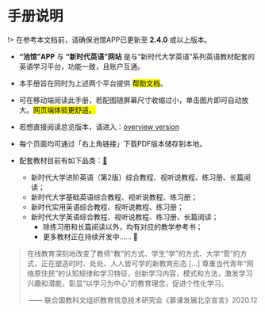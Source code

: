 # 手册说明</br>

!> 在参考本文档前，请确保池馆APP已更新至 **2.4.0** 或以上版本。

- **“池馆”APP** 与 **“新时代英语”网站** 是与“新时代大学英语”系列英语教材配套的英语学习平台，功能一致，且账户互通。
- 本手册旨在同时为上述两个平台提供 <mark>帮助文档</mark>。
- 可在移动端阅读此手册，若配图随屏幕尺寸收缩过小，单击图片即可自动放大。<mark>网页端体验更舒适。</mark>
- 若想直接阅读总览版本，请进入：[overview version](Overview)
- 每个页面均可通过「右上角链接」下载PDF版本储存到本地。
- 配套教材目前有如下品类：[🚪](ISBN.md)

    - 新时代大学进阶英语（第2版）综合教程、视听说教程、练习册、长篇阅读；
    - 新时代大学基础英语综合教程、视听说教程、练习册；
    - 新时代实用英语综合教程、视听说教程、练习册；
    - 新时代大学英语综合教程、视听说教程、练习册、长篇阅读；
        - 除练习册和长篇阅读以外，均有对应的教学参考书；
        - 更多教材正在持续开发中…… 🐝

> 在线教育深刻地改变了教师“教”的方式、学生“学”的方式、大学“管”的方式，正在塑造时时、处处、人人皆可学的新教育形态 [...] 尊重当代青年“网络原住民”的认知规律和学习特征，创新学习内容，模式和方法，激发学习兴趣和潜能，彰显“以学习为中心”的教育理念，促进个性化学习。
> <p align="right">—— 联合国教科文组织教育信息技术研究会《慕课发展北京宣言》2020.12</p>
